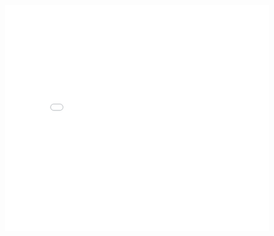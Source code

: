 <iframe frameborder="no" border="0" marginwidth="0" marginheight="0" width=700 height=600 src="//music.163.com/outchain/player?type=0&id=885883960&auto=1&height=300"></iframe>
